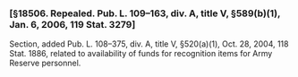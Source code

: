 ### [§18506. Repealed. Pub. L. 109–163, div. A, title V, §589(b)(1), Jan. 6, 2006, 119 Stat. 3279] ###

Section, added Pub. L. 108–375, div. A, title V, §520(a)(1), Oct. 28, 2004, 118 Stat. 1886, related to availability of funds for recognition items for Army Reserve personnel.